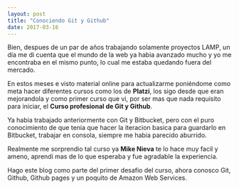 ```yaml
---
layout: post
title: "Conociendo Git y Github"
date: 2017-03-16
---
```


  Bien, despues de un par de años trabajando solamente proyectos LAMP, un día
me di cuenta que el mundo de la web ya habia avanzado mucho y yo
me encontraba en el mismo punto, lo cual me estaba quedando fuera del mercado.

  En estos meses e visto material online para actualizarme poniéndome como meta
hacer diferentes cursos como los de **Platzi**, los sigo desde que eran mejorandola
y como primer curso que vi, por ser mas que nada requisito para iniciar, el
**Curso profesional de Git y Github**.

  Ya habia trabajado anteriormente con Git y Bitbucket, pero con el puro conocimiento
de que tenia que hacer la iteracion basica para guardarlo en Bitbucket, trabajar
en consola, siempre me habia parecido aburrido.

  Realmente me sorprendio tal curso ya **Mike Nieva** te lo hace muy facil y ameno, aprendi
mas de lo que esperaba y fue agradable la experiencia.

  Hago este blog como parte del primer desafio del curso, ahora conosco Git, Github,
Github pages y un poquito de Amazon Web Services.
